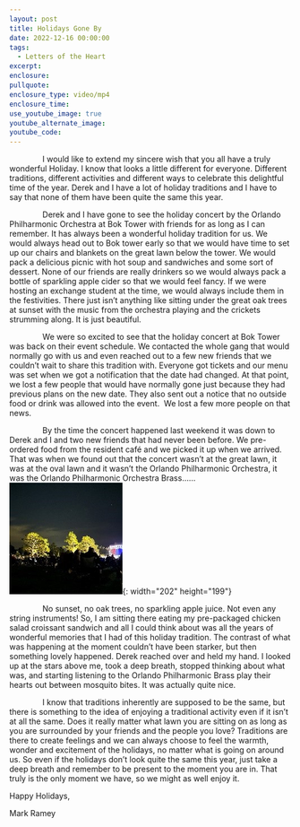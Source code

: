 ```yaml
---
layout: post
title: Holidays Gone By
date: 2022-12-16 00:00:00
tags:
  - Letters of the Heart
excerpt:
enclosure:
pullquote:
enclosure_type: video/mp4
enclosure_time:
use_youtube_image: true
youtube_alternate_image:
youtube_code:
---
```

&nbsp; &nbsp; &nbsp; &nbsp; &nbsp; &nbsp; &nbsp;&nbsp; I would like to extend my sincere wish that you all have a truly wonderful Holiday. I know that looks a little different for everyone. Different traditions, different activities and different ways to celebrate this delightful time of the year. Derek and I have a lot of holiday traditions and I have to say that none of them have been quite the same this year.

&nbsp; &nbsp; &nbsp; &nbsp; &nbsp; &nbsp; &nbsp;&nbsp; Derek and I have gone to see the holiday concert by the Orlando Philharmonic Orchestra at Bok Tower with friends for as long as I can remember. It has always been a wonderful holiday tradition for us. We would always head out to Bok tower early so that we would have time to set up our chairs and blankets on the great lawn below the tower. We would pack a delicious picnic with hot soup and sandwiches and some sort of dessert. None of our friends are really drinkers so we would always pack a bottle of sparkling apple cider so that we would feel fancy. If we were hosting an exchange student at the time, we would always include them in the festivities. There just isn’t anything like sitting under the great oak trees at sunset with the music from the orchestra playing and the crickets strumming along. It is just beautiful.

&nbsp; &nbsp; &nbsp; &nbsp; &nbsp; &nbsp; &nbsp; &nbsp;We were so excited to see that the holiday concert at Bok Tower was back on their event schedule. We contacted the whole gang that would normally go with us and even reached out to a few new friends that we couldn’t wait to share this tradition with. Everyone got tickets and our menu was set when we got a notification that the date had changed. At that point, we lost a few people that would have normally gone just because they had previous plans on the new date. They also sent out a notice that no outside food or drink was allowed into the event. &nbsp;We lost a few more people on that news.

&nbsp; &nbsp; &nbsp; &nbsp; &nbsp; &nbsp; &nbsp;&nbsp; By the time the concert happened last weekend it was down to Derek and I and two new friends that had never been before. We pre-ordered food from the resident café and we picked it up when we arrived. That was when we found out that the concert wasn’t at the great lawn, it was at the oval lawn and it wasn’t the Orlando Philharmonic Orchestra, it was the Orlando Philharmonic Orchestra Brass……![](/uploads/picture1-7.jpg){: width="202" height="199"}

&nbsp; &nbsp; &nbsp; &nbsp; &nbsp; &nbsp; &nbsp;&nbsp; No sunset, no oak trees, no sparkling apple juice. Not even any string instruments\! So, I am sitting there eating my pre-packaged chicken salad croissant sandwich and all I could think about was all the years of wonderful memories that I had of this holiday tradition. The contrast of what was happening at the moment couldn’t have been starker, but then something lovely happened. Derek reached over and held my hand. I looked up at the stars above me, took a deep breath, stopped thinking about what was, and starting listening to the Orlando Philharmonic Brass play their hearts out between mosquito bites. It was actually quite nice.

&nbsp; &nbsp; &nbsp; &nbsp; &nbsp; &nbsp; &nbsp;&nbsp; I know that traditions inherently are supposed to be the same, but there is something to the idea of enjoying a traditional activity even if it isn’t at all the same. Does it really matter what lawn you are sitting on as long as you are surrounded by your friends and the people you love? Traditions are there to create feelings and we can always choose to feel the warmth, wonder and excitement of the holidays, no matter what is going on around us. So even if the holidays don’t look quite the same this year, just take a deep breath and remember to be present to the moment you are in. That truly is the only moment we have, so we might as well enjoy it.

Happy Holidays,

Mark Ramey